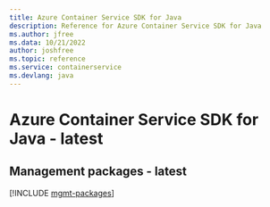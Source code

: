 ```yaml
---
title: Azure Container Service SDK for Java
description: Reference for Azure Container Service SDK for Java
ms.author: jfree
ms.data: 10/21/2022
author: joshfree
ms.topic: reference
ms.service: containerservice
ms.devlang: java
---
```

# Azure Container Service SDK for Java - latest

## Management packages - latest
[!INCLUDE [mgmt-packages](container-service-mgmt-index.md)]